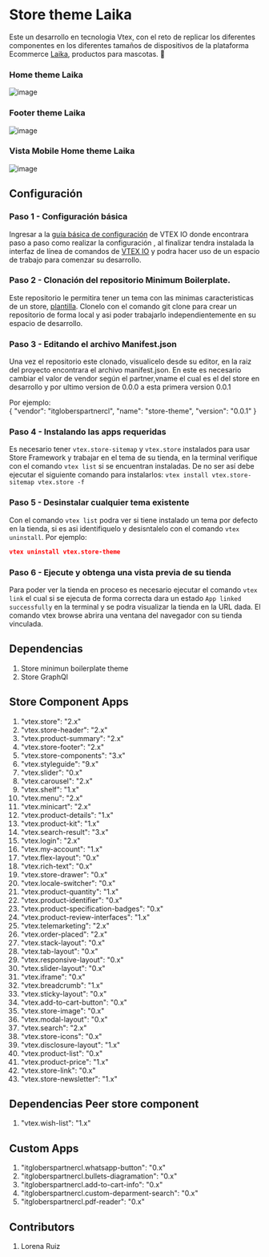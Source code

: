# Store theme Laika

Este un desarrollo en tecnologia Vtex, con el reto de replicar los diferentes componentes en los diferentes tamaños de dispositivos de la plataforma 
Ecommerce [Laika]( https://laika.com.co/), productos para mascotas. :paw_prints:

### Home theme Laika
![image](https://user-images.githubusercontent.com/75150307/204445133-9f9733e2-d3ec-4588-a83f-5de5294c1a89.png)
### Footer theme Laika
![image](https://user-images.githubusercontent.com/75150307/204445231-fb017d74-e871-4f7a-b0f7-76f8f8e063b5.png)
### Vista Mobile Home theme Laika
![image](https://user-images.githubusercontent.com/75150307/204445592-449d26f9-9267-49c4-b72d-6575d1d202b6.png)

## Configuración

### Paso 1 - Configuración básica  
Ingresar a la [guía básica de configuración](https://developers.vtex.com/vtex-developer-docs/docs/vtex-io-documentation-2-basicsetuptodevelopinvtexio) de VTEX IO donde encontrara paso a paso como realizar la configuración , al finalizar tendra instalada la interfaz de línea de comandos de [VTEX IO](https://developers.vtex.com/vtex-developer-docs/docs/vtex-io-documentation-toolbelt) y podra hacer uso de un espacio de trabajo para comenzar su desarrollo.

### Paso 2 - Clonación del repositorio Minimum Boilerplate.

Este repositorio le permitira tener un tema con las minimas caracteristicas de un store, [plantilla](https://github.com/vtex-apps/minimum-boilerplate-theme).
Clonelo con el comando git clone para crear un repositorio de forma local y asi poder trabajarlo independientemente en su espacio de desarrollo.

### Paso 3 - Editando el archivo Manifest.json
Una vez el repositorio este clonado, visualicelo desde su editor, en la raiz del proyecto encontrara el archivo manifest.json.
En este es necesario cambiar el valor de vendor según el partner,vname el cual es el del store en desarrollo y por ultimo version de 0.0.0 a esta primera version 0.0.1

Por ejemplo:  
{
  "vendor": "itgloberspartnercl",
  "name": "store-theme",
  "version": "0.0.1"
}

### Paso 4 - Instalando las apps requeridas
Es necesario tener  `vtex.store-sitemap` y `vtex.store` instalados para usar Store Framework y trabajar en el tema de su tienda, en la terminal verifique con el comando `vtex list` si se encuentran instaladas. De no ser así debe ejecutar el siguiente comando para instalarlos: `vtex install vtex.store-sitemap vtex.store -f`

### Paso 5 - Desinstalar cualquier tema existente
Con el comando `vtex list` podra ver si tiene instalado un tema por defecto en la tienda, si es asi identifiquelo y desisntalelo con el comando `vtex uninstall`. Por ejemplo:

```json
vtex uninstall vtex.store-theme
```

### Paso 6 - Ejecute y obtenga una vista previa de su tienda
Para poder ver la tienda en proceso es necesario ejecutar el comando `vtex link` el cual si se ejecuta de forma correcta dara un estado `App linked successfully` en la terminal y se podra visualizar la tienda en la URL dada.
El comando vtex browse abrira una ventana del navegador con su tienda vinculada.

## Dependencias  
1. Store minimun boilerplate theme  
2. Store GraphQl

## Store Component Apps  
1. "vtex.store": "2.x"  
2. "vtex.store-header": "2.x"  
3. "vtex.product-summary": "2.x"  
4. "vtex.store-footer": "2.x"  
5. "vtex.store-components": "3.x"  
6. "vtex.styleguide": "9.x"  
7. "vtex.slider": "0.x"  
8. "vtex.carousel": "2.x"  
9. "vtex.shelf": "1.x"  
10. "vtex.menu": "2.x"  
11. "vtex.minicart": "2.x"  
12. "vtex.product-details": "1.x"  
13. "vtex.product-kit": "1.x"  
14. "vtex.search-result": "3.x"  
15. "vtex.login": "2.x"
16. "vtex.my-account": "1.x"  
17. "vtex.flex-layout": "0.x"  
18. "vtex.rich-text": "0.x"  
19. "vtex.store-drawer": "0.x"  
20. "vtex.locale-switcher": "0.x"  
21. "vtex.product-quantity": "1.x"  
22. "vtex.product-identifier": "0.x"  
23. "vtex.product-specification-badges": "0.x"  
24. "vtex.product-review-interfaces": "1.x"  
25. "vtex.telemarketing": "2.x"  
26. "vtex.order-placed": "2.x"  
27. "vtex.stack-layout": "0.x"  
28. "vtex.tab-layout": "0.x"  
29. "vtex.responsive-layout": "0.x"  
30. "vtex.slider-layout": "0.x"  
31. "vtex.iframe": "0.x"  
32. "vtex.breadcrumb": "1.x"  
33. "vtex.sticky-layout": "0.x"  
34. "vtex.add-to-cart-button": "0.x"  
35. "vtex.store-image": "0.x"  
36. "vtex.modal-layout": "0.x"  
37. "vtex.search": "2.x"  
38. "vtex.store-icons": "0.x"   
39. "vtex.disclosure-layout": "1.x"  
40. "vtex.product-list": "0.x"  
41. "vtex.product-price": "1.x"  
42. "vtex.store-link": "0.x"
43. "vtex.store-newsletter": "1.x"

## Dependencias Peer store component  
1. "vtex.wish-list": "1.x"  

## Custom Apps  
1. "itgloberspartnercl.whatsapp-button": "0.x"
2. "itgloberspartnercl.bullets-diagramation": "0.x"
3. "itgloberspartnercl.add-to-cart-info": "0.x"
4. "itgloberspartnercl.custom-deparment-search": "0.x"
5. "itgloberspartnercl.pdf-reader": "0.x"

## Contributors  
1.	Lorena Ruiz
